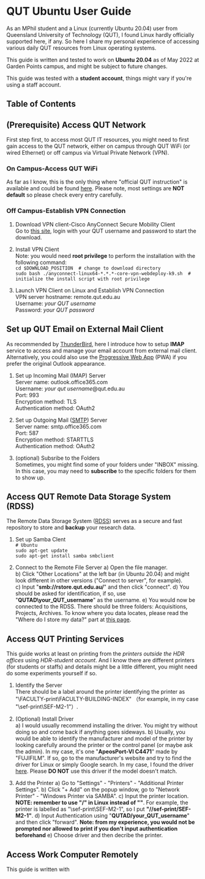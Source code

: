 # QUT Ubuntu User Guide
As an MPhil student and a Linux (currently Ubuntu 20.04) user from Queensland University of Technology (QUT), I found Linux hardly officially supported here, if any. So here I share my personal experience of accessing various daily QUT resources from Linux operating systems.

This guide is written and tested to work on **Ubuntu 20.04** as of May 2022 at Garden Points campus, and might be subject to future changes.

This guide was tested with a **student account**, things might vary if you're using a staff account.


## Table of Contents



## (Prerequisite) Access QUT Network
First step first, to access most QUT IT resources, you might need to first gain access to the QUT network, either on campus through QUT WiFi (or wired Ethernet) or off campus via Virtual Private Network (VPN).

### On Campus-Access QUT WiFi
As far as I know, this is the only thing where "official QUT instruction" is available and could be found [here](https://qutvirtual4.qut.edu.au/group/student/it-and-printing/wi-fi-and-internet-access/qut-wi-fi). Please note, most settings are **NOT default** so please check every entry carefully.

### Off Campus-Establish VPN Connection
1. Download VPN client-Cisco AnyConnect Secure Mobility Client  
    Go to [this site](https://sas.qut.edu.au/), login with your QUT username and password to start the download.

2. Install VPN Client  
    Note: you would need **root privilege** to perform the installation with the following command:  
    `cd $DOWNLOAD_POSITION  # change to download directory`  
    `sudo bash ./anyconnect-linux64-*.*.*-core-vpn-webdeploy-k9.sh  # initialize the install script with root privilege`   

3. Launch VPN Client on Linux and Establish VPN Connection  
    VPN server hostname: remote.qut.edu.au    
    Username: *your QUT username*    
    Password: *your QUT password*    


## Set up QUT Email on External Mail Client  
As recommended by [ThunderBird](https://support.mozilla.org/en-US/kb/difference-between-imap-and-pop3), here I introduce how to setup **IMAP** service to access and manage your email account from external mail client.   
Alternatively, you could also use the [Progressive Web App](https://support.microsoft.com/en-gb/office/use-the-web-version-of-outlook-like-a-desktop-app-b360bd9a-00dc-43a4-bdf8-71cdeeb78e83) (PWA) if you prefer the original Outlook appearance.

1. Set up Incoming Mail (IMAP) Server    
    Server name: outlook.office365.com  
    Username: *your qut username*@qut.edu.au  
    Port: 993  
    Encryption method: TLS  
    Authentication method: OAuth2  

2. Set up Outgoing Mail ([SMTP](https://support.microsoft.com/en-us/office/pop-imap-and-smtp-settings-for-outlook-com-d088b986-291d-42b8-9564-9c414e2aa040)) Server  
    Server name: smtp.office365.com  
    Port: 587  
    Encryption method: STARTTLS  
    Authentication method: OAuth2  

3. (optional) Subsribe to the Folders  
Sometimes, you might find some of your folders under "INBOX" missing. In this case, you may need to **subscribe** to the specific folders for them to show up.
  

## Access QUT Remote Data Storage System (RDSS)
The Remote Data Storage System ([RDSS](https://qutvirtual4.qut.edu.au/group/research-students/conducting-research/managing-research-data/store-digital-research-data/research-data-storage-service)) serves as a secure and fast repository to store and **backup** your research data. 

1. Set up Samba Clent  
    `# Ubuntu`  
    `sudo apt-get update`  
    `sudo apt-get install samba smbclient`  

2. Connect to the Remote File Server 
    a) Open the file manager.  
    b) Click "Other Locations" at the left bar (in Ubuntu 20.04) and might look different in other versions ("Connect to server", for example).  
    c) Input "**smb://rstore.qut.edu.au/**" and then click "connect".
    d) You should be asked for identification, if so, use "**QUTAD\your_QUT_username**" as the username.
    e) You would now be connected to the RDSS. There should be three folders: Acquisitions, Projects, Archives. To know where you data locates, please read the "Where do I store my data?" part at [this page](https://qutvirtual4.qut.edu.au/group/research-students/conducting-research/managing-research-data/store-digital-research-data/research-data-storage-service).  


## Access QUT Printing Services  
This guide works at least on printing from the *printers outside the HDR offices* using *HDR-student account*. And I know there are different printers (for students or staffs) and details might be a little different, you might need do some experiments yourself if so.

1. Identify the Server  
    There should be a label around the printer identifying the printer as "\\FACULTY-print\FACULTY-BUILDING-INDEX" （for example, in my case "\\sef-print\SEF-M2-1"）.
   
 2. (Optional) Install Driver  
    a) I would usually recommend installing the driver. You might try without doing so and come back if anything goes sideways. 
    b) Usually, you would be able to identify the manufacturer and model of the printer by looking carefully around the printer or the control panel (or maybe ask the admin). In my case, it's one "**ApeosPort-VI C4471**" made by "FUJIFILM". If so, go to the manufacturer's website and try to find the driver for Linux or simply Google search. In my case, I found the driver [here](https://support-fb.fujifilm.com/processDriverForm.do?ctry_code=SG&lang_code=en&d_lang=en&corp_pid=AP6C4471&rts=null&model=ApeosPort-VI+C4471&type_id=2&oslist=Linux&lang_list=en). Please **DO NOT** use this driver if the model doesn't match.

3. Add the Printer 
    a) Go to "Settings" - "Printers" - "Additional Printer Settings".
    b) Click "+ Add" on the popup window, go to "Network Printer" - "Windows Printer via SAMBA".
    c) Input the printer location. **NOTE: remember to use "/" in Linux instead of "\"**. For example, the printer is labelled as "\\sef-print\SEF-M2-1", so I put **"//sef-print/SEF-M2-1"**.
    d) Input Authentication using "**QUTAD/your_QUT_username**" and then click "forward". **Note: from my experience, you would not be prompted nor allowed to print if you don't input authentication beforehand** 
    e) Choose driver and then decribe the printer. 


## Access Work Computer Remotely
This guide is written with






 
